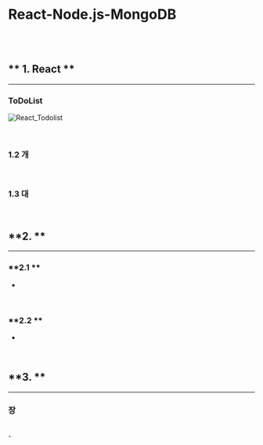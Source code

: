 # **React-Node.js-MongoDB**


<br/>
<br/>

## ** 1. React **



-------------------------------------------------------------
### **ToDoList**
![React_Todolist](https://user-images.githubusercontent.com/87745990/139085144-dd21ed61-a694-444e-8189-db67d96bf02d.gif)





<br/>


### **1.2 개**


<br/>

### **1.3 대** 




 

<br/>




## **2. **
-------------------------------------------------------------
### **2.1 **

-  



<br/>

### **2.2 **

- 

<br/>

## **3. **
--------------------------------------------------------------
### 장
<br/>
- 









